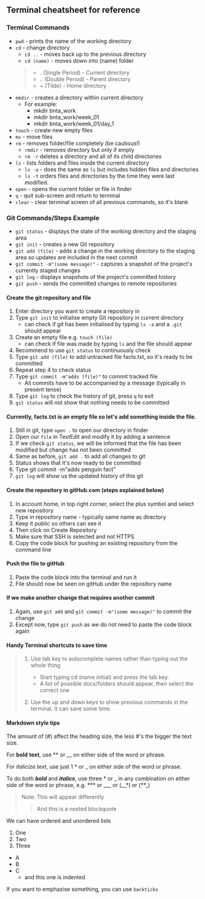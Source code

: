 ## Terminal cheatsheet for reference

### Terminal Commands

* `pwd` - prints the name of the working directory
* `cd` - change directory
  * `cd ..` - moves back up to the previous directory
  * `cd (name)` - moves down into (name) folder
  >  * . (Single Period) - Current directory
  >  * .. (Double Period) - Parent directory
  >  * ~ (Tilde) - Home directory
* `mkdir` - creates a directory within current directory
  * For example:
    * mkdir bnta_work
    * mkdir bnta_work/week_01
    * mkdir bnta_work/week_01/day_1
* `touch` - create new empty files
* `mv` - move files
* `rm` - removes folder/file completely (be cautious!)
  * `rmdir` - removes directory but only if empty
  * `rm -r` deletes a directory and all of its child directories
* `ls` - lists folders and files inside the current directory
  * `ls -a` - does the same as `ls` but includes hidden files and directories
  * `ls -t` orders files and directories by the time they were last modified.
* `open` - opens the current folder or file in finder
* `q` - quit sub-screen and return to terminal
* `clear` - clear terminal screen of all previous commands, so it's blank


### Git Commands/Steps Example

* `git status` - displays the state of the working directory and the staging area
* `git init` - creates a new Git repository
* `git add (file)` - adds a change in the working directory to the staging area so updates are included in the next commit 
* `git commit -m"(some message)"` - captures a snapshot of the project's currently staged changes
* `git log` - displays snapshots of the project's committed history
* `git push` - sends the committed changes to remote repositories

#### Create the git repository and file

1. Enter directory you want to create a repository in
2. Type `git init` to initialise empty Git repository in current directory
   * can check if git has been initialised by typing `ls -a` and a `.git` should appear
3. Create an empty file e.g. `touch (file)`
   * can check if file was made by typing `ls` and the file should appear
4. Recommend to use `git status` to continuously check
5. Type `git add (file)` to add untracked file facts.txt, so it's ready to be committed
6. Repeat step 4 to check status
7. Type `git commit -m"adds (file)"` to commit tracked file
   * All commits have to be accompanied by a message (typically in present tense)
8. Type `git log` to check the history of git, press `q` to exit
9. `git status` will not show that nothing needs to be committed

#### Currently, facts.txt is an empty file so let's add something inside the file.

1. Still in git, type `open .` to open our directory in finder
2. Open our `file` in TextEdit and modify it by adding a sentence
3. If we check `git status`, we will be informed that the file has been modified but change has not been committed
4. Same as before, `git add .` to add all changes to git
5. Status shows that it's now ready to be committed
6. Type git commit -m"adds penguin fact"
7. `git log` will show us the updated history of this git

#### Create the repository in gitHub.com (steps explained below)

1. In account home, in top right corner, select the plus symbol and select new repository
2. Type in repository name - typically same name as directory
3. Keep it public so others can see it
4. Then click on Create Repository
5. Make sure that SSH is selected and not HTTPS
6. Copy the code block for pushing an existing repository from the command line

#### Push the file to gitHub

1. Paste the code block into the terminal and run it
2. File should now be seen on gitHub under the repository name

#### If we make another change that requires another commit

1. Again, use `git add` and `git commit -m"(some message)"` to commit the change
2. Except now, type `git push` as we do not need to paste the code block again



#### Handy Terminal shortcuts to save time

> 1. Use tab key to autocomplete names rather than typing out the whole thing
>    * Start typing cd (name initial) and press the tab key. 
>    * A list of possible docs/folders should appear, then select the correct one
>
> 2. Use the up and down keys to show previous commands in the terminal. It can save some time.



#### Markdown style tips

The amount of (#) affect the heading size, the less #'s the bigger the text size.

For **bold** __text__, use ** or __ on either side of the word or phrase.

For *italicize* _text_, use just 1 * or _ on either side of the word or phrase.

To do both ***bold*** and ___italics___, use three * or _ in any combination on either side of the word or phrase,
e.g. *** or ___ or (__*) or (**_)

> Note: This will appear differently
>> And this is a nested blockquote

We can have ordered and unordered lists
1. One
2. Two
3. Three

* A
* B
* C
  + and this one is indented

If you want to emphazise something, you can use `backticks` 

